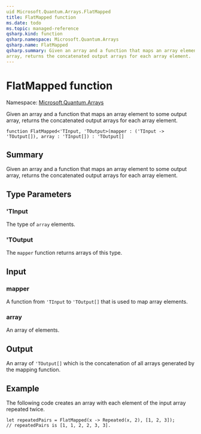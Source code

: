 ```yaml
---
uid Microsoft.Quantum.Arrays.FlatMapped
title: FlatMapped function
ms.date: todo
ms.topic: managed-reference
qsharp.kind: function
qsharp.namespace: Microsoft.Quantum.Arrays
qsharp.name: FlatMapped
qsharp.summary: Given an array and a function that maps an array element to some output
array, returns the concatenated output arrays for each array element.
---
```


# FlatMapped function

Namespace: [Microsoft.Quantum.Arrays](xref:Microsoft.Quantum.Arrays)

Given an array and a function that maps an array element to some output
array, returns the concatenated output arrays for each array element.
```qsharp
function FlatMapped<'TInput, 'TOutput>(mapper : ('TInput -> 'TOutput[]), array : 'TInput[]) : 'TOutput[]
```

## Summary
Given an array and a function that maps an array element to some output
array, returns the concatenated output arrays for each array element.

## Type Parameters
### 'TInput
The type of `array` elements.
### 'TOutput
The `mapper` function returns arrays of this type.

## Input
### mapper
A function from `'TInput` to `'TOutput[]` that is used to map array elements.
### array
An array of elements.

## Output
An array of `'TOutput[]` which is the concatenation of all arrays generated by
the mapping function.

## Example
The following code creates an array with each element of the input array repeated twice.
```qsharp
let repeatedPairs = FlatMapped(x -> Repeated(x, 2), [1, 2, 3]);
// repeatedPairs is [1, 1, 2, 2, 3, 3].
```
